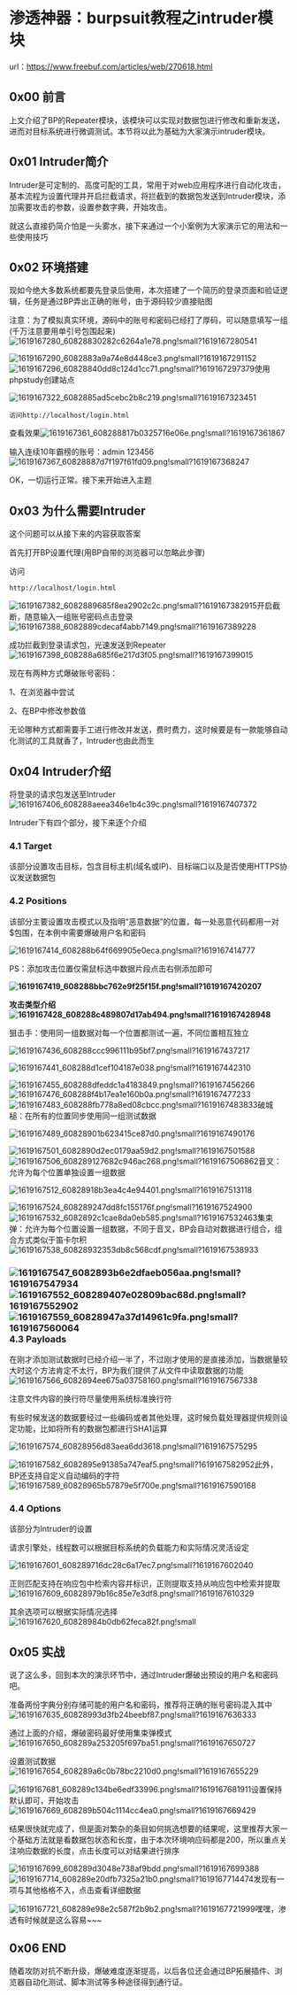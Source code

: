# 渗透神器：burpsuit教程之intruder模块

url：https://www.freebuf.com/articles/web/270618.html



## 0x00 前言

上文介绍了BP的Repeater模块，该模块可以实现对数据包进行修改和重新发送，进而对目标系统进行微调测试。本节将以此为基础为大家演示intruder模块。

## 0x01 Intruder简介

Intruder是可定制的、高度可配的工具，常用于对web应用程序进行自动化攻击，基本流程为设置代理并开启拦截请求，将拦截到的数据包发送到Intruder模块，添加需要攻击的参数，设置参数字典，开始攻击。

就这么直接扔简介怕是一头雾水，接下来通过一个小案例为大家演示它的用法和一些使用技巧

## 0x02 环境搭建

现如今绝大多数系统都要先登录后使用，本次搭建了一个简历的登录页面和验证逻辑，任务是通过BP弄出正确的账号，由于源码较少直接贴图

注意：为了模拟真实环境，源码中的账号和密码已经打了厚码，可以随意填写一组(千万注意要用单引号包围起来)![1619167280_60828830282c6264a1e78.png!small?1619167280541](images/1619167280_60828830282c6264a1e78.png!small)

![1619167290_6082883a9a74e8d448ce3.png!small?1619167291152](images/1619167290_6082883a9a74e8d448ce3.png!small)![1619167296_60828840dd8c124d1cc71.png!small?1619167297379](images/1619167296_60828840dd8c124d1cc71.png!small)使用phpstudy创建站点

![1619167322_6082885ad5cebc2b8c219.png!small?1619167323451](images/1619167322_6082885ad5cebc2b8c219.png!small)

```
访问http://localhost/login.html
```

查看效果![1619167361_608288817b0325716e06e.png!small?1619167361867](images/1619167361_608288817b0325716e06e.png!small)

输入连续10年霸榜的账号：admin 123456![1619167367_60828887d7f197f61fd09.png!small?1619167368247](images/1619167367_60828887d7f197f61fd09.png!small)

OK，一切运行正常。接下来开始进入主题

## 0x03 为什么需要Intruder

这个问题可以从接下来的内容获取答案

首先打开BP设置代理(用BP自带的浏览器可以忽略此步骤)

访问

```
http://localhost/login.html
```

![1619167382_6082889685f8ea2902c2c.png!small?1619167382915](images/1619167382_6082889685f8ea2902c2c.png!small)开启截断，随意输入一组账号密码点击登录![1619167388_6082889cdecaf4abb7149.png!small?1619167389228](images/1619167388_6082889cdecaf4abb7149.png!small)

成功拦截到登录请求包，光速发送到Repeater![1619167398_608288a685f6e217d3f05.png!small?1619167399015](images/1619167398_608288a685f6e217d3f05.png!small)

现在有两种方式爆破账号密码：

1、在浏览器中尝试

2、在BP中修改参数值

无论哪种方式都需要手工进行修改并发送，费时费力，这时候要是有一款能够自动化测试的工具就香了，Intruder也由此而生

## 0x04 Intruder介绍

将登录的请求包发送至Intruder![1619167406_608288aeea346e1b4c39c.png!small?1619167407372](images/1619167406_608288aeea346e1b4c39c.png!small)

Intruder下有四个部分，接下来逐个介绍

### 4.1 Target

该部分设置攻击目标，包含目标主机(域名或IP)、目标端口以及是否使用HTTPS协议发送数据包

### 4.2 Positions

该部分主要设置攻击模式以及指明“恶意数据”的位置，每一处恶意代码都用一对$包围，在本例中需要爆破用户名和密码

![1619167414_608288b64f669905e0eca.png!small?1619167414777](images/1619167414_608288b64f669905e0eca.png!small)

PS：添加攻击位置仅需鼠标选中数据片段点击右侧添加即可

**![1619167419_608288bbc762e9f25f15f.png!small?1619167420207](images/1619167419_608288bbc762e9f25f15f.png!small)**

**攻击类型介绍![1619167428_608288c489807d17ab494.png!small?1619167428948](images/1619167428_608288c489807d17ab494.png!small)**

狙击手：使用同一组数据对每一个位置都测试一遍，不同位置相互独立

![1619167436_608288ccc996111b95bf7.png!small?1619167437217](images/1619167436_608288ccc996111b95bf7.png!small)

![1619167441_608288d1cef104187e038.png!small?1619167442310](images/1619167441_608288d1cef104187e038.png!small)

![1619167455_608288dfeddc1a4183849.png!small?1619167456266](images/1619167455_608288dfeddc1a4183849.png!small)![1619167476_608288f4b17ea1e160b0a.png!small?1619167477233](images/1619167476_608288f4b17ea1e160b0a.png!small)![1619167483_608288fb778a8ed08cbcc.png!small?1619167483833](images/1619167483_608288fb778a8ed08cbcc.png!small)破城槌：在所有的位置同步使用同一组测试数据

![1619167489_60828901b623415ce87d0.png!small?1619167490176](images/1619167489_60828901b623415ce87d0.png!small)

![1619167501_6082890d2ec0179aa59d2.png!small?1619167501588](images/1619167501_6082890d2ec0179aa59d2.png!small)![1619167506_608289127682c946ac268.png!small?1619167506862](images/1619167506_608289127682c946ac268.png!small)音叉：允许为每个位置单独设置一组数据

![1619167512_60828918b3ea4c4e94401.png!small?1619167513118](images/1619167512_60828918b3ea4c4e94401.png!small)

![1619167524_608289247dd8fc155176f.png!small?1619167524900](images/1619167524_608289247dd8fc155176f.png!small)![1619167532_6082892c1cae8da0eb585.png!small?1619167532463](images/1619167532_6082892c1cae8da0eb585.png!small)集束弹：允许为每个位置设置一组数据，不同于音叉，BP会自动对数据进行组合，组合方式类似于笛卡尔积![1619167538_60828932353db8c568cdf.png!small?1619167538933](images/1619167538_60828932353db8c568cdf.png!small)

### ![1619167547_6082893b6e2dfaeb056aa.png!small?1619167547934](images/1619167547_6082893b6e2dfaeb056aa.png!small)![1619167552_608289407e02809bac68d.png!small?1619167552902](images/1619167552_608289407e02809bac68d.png!small)![1619167559_60828947a37d14961c9fa.png!small?1619167560064](images/1619167559_60828947a37d14961c9fa.png!small)4.3 Payloads

在刚才添加测试数据时已经介绍一半了，不过刚才使用的是直接添加，当数据量较大时这个方法肯定不太行，BP为我们提供了从文件中读取数据的功能![1619167566_6082894ee675a03758160.png!small?1619167567338](images/1619167566_6082894ee675a03758160.png!small)

注意文件内容的换行符尽量使用系统标准换行符

有些时候发送的数据要经过一些编码或者其他处理，这时候负载处理器提供规则设定功能，比如将所有的数据包都进行SHA1运算

![1619167574_60828956d83aea6dd3618.png!small?1619167575295](images/1619167574_60828956d83aea6dd3618.png!small)

![1619167582_6082895e91385a747eaf5.png!small?1619167582952](images/1619167582_6082895e91385a747eaf5.png!small)此外，BP还支持自定义自动编码的字符![1619167589_60828965b57879e5f700e.png!small?1619167590168](images/1619167589_60828965b57879e5f700e.png!small)

### 4.4 Options

该部分为Intruder的设置

请求引擎处，线程数可以根据目标系统的负载能力和实际情况灵活设定

![1619167601_608289716dc28c6a17ec7.png!small?1619167602040](images/1619167601_608289716dc28c6a17ec7.png!small)

正则匹配支持在响应包中检索内容并标识，正则提取支持从响应包中检索并提取![1619167609_60828979b16c85e7e3df8.png!small?1619167610329](images/1619167609_60828979b16c85e7e3df8.png!small)

其余选项可以根据实际情况选择![1619167620_60828984b0db62feca82f.png!small](images/1619167620_60828984b0db62feca82f.png!small)

## 0x05 实战

说了这么多，回到本次的演示环节中，通过Intruder爆破出预设的用户名和密码吧。

准备两份字典分别存储可能的用户名和密码，推荐将正确的账号密码混入其中![1619167635_60828993d3fb24beebf87.png!small?1619167636333](images/1619167635_60828993d3fb24beebf87.png!small)

通过上面的介绍，爆破密码最好使用集束弹模式![1619167650_608289a253205f697ba51.png!small?1619167650727](images/1619167650_608289a253205f697ba51.png!small)

设置测试数据![1619167654_608289a6c0b78bc2210d0.png!small?1619167655229](images/1619167654_608289a6c0b78bc2210d0.png!small)

![1619167681_608289c134be6edf33996.png!small?1619167681911](images/1619167681_608289c134be6edf33996.png!small)设置保持默认即可，开始攻击![1619167669_608289b504c1114cc4ea0.png!small?1619167669429](images/1619167669_608289b504c1114cc4ea0.png!small)

结果很快就完成了，但是面对繁杂的条目如何挑选想要的结果呢，这里推荐大家一个基础方法就是看数据包状态和长度，由于本次环境响应码都是200，所以重点关注响应数据的长度，点击长度可以对结果进行排序

![1619167699_608289d3048e738af9bdd.png!small?1619167699388](images/1619167699_608289d3048e738af9bdd.png!small)![1619167714_608289e20dfb7325a21b0.png!small?1619167714474](images/1619167714_608289e20dfb7325a21b0.png!small)发现有一项与其他格格不入，点击查看详细数据

![1619167721_608289e98e2c587f2b9b2.png!small?1619167721999](images/1619167721_608289e98e2c587f2b9b2.png!small)嘿嘿，渗透有时候就是这么容易~~~

## 0x06 END

随着攻防对抗不断升级，爆破难度逐渐提高，以后各位还会通过BP拓展插件、浏览器自动化测试、脚本测试等多种途径得到通行证。